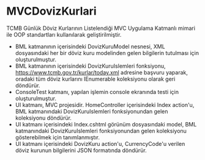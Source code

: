 # MVCDovizKurlari
TCMB Günlük Döviz Kurlarının Listelendiği MVC Uygulama
Katmanlı mimari ile OOP standartları kullanılarak geliştirilmiştir.

 - BML katmanının içerisindeki DovizKuruModel nesnesi, XML dosyasındaki her bir döviz kuru modelinden gelen bilgilerin tutulması için oluşturulmuştur.
 - BML katmanının içerisindeki DovizKuruIslemleri fonksiyonu,
   https://www.tcmb.gov.tr/kurlar/today.xml adresine başvuru yaparak,
   oradaki tüm döviz kurlarını IEnumerable<DovizKuruModel> koleksiyonu
   olarak geri döndürür.
 - ConsoleTest katmanı, yapılan işlemin console ekranında testi için
   oluşturulmuştur.
 - UI katmanı, MVC projesidir. HomeController içerisindeki Index
   action'u, BML katmanındaki DovizKuruIslemleri fonksiyonundan gelen
   koleksiyonu döndürür.
 - UI katmanı içerisindeki Index.cshtml görünüm dosyasındaki model, BML
   katmanındaki DovizKuruIslemleri fonksiyonundan gelen koleksiyonu
   gösterebilmek için tanımlanmıştır.
 - UI katmanı içerisindeki DovizKuru action'u, CurrencyCode'u verilen
   döviz kurunun bilgilerini JSON formatında döndürür.
